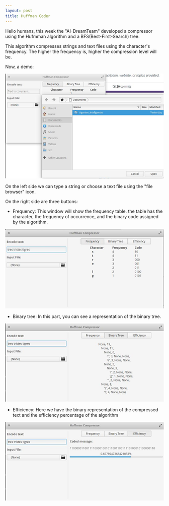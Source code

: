 ```yaml
---
layout: post
title: Huffman Coder
---
```

 
Hello humans, this week the "AI-DreamTeam" developed a compressor using the Hufmman algorithm and a BFS(Best-First-Search) tree. 

This algorithm compresses strings and text files using the character's frequency. The higher the frequency is, higher the compression level will be.

Now, a demo:

<img src="/images/fulls/P02_Huffman2.jpg" class="fit image">

On the left side we can type a string or choose a text file using the "file browser" icon.

On the right side are three buttons:

  - Frequency:  This window will show the frequency table. the table has the character, 
the frequency of occurrence, and the binary code assigned by the algorithm.

<img src="/images/thumbs/P02_Frequency.jpg" class="fit image">

 - Binary tree:  In this part, you can see a representation of the binary tree.
  
<img src="/images/thumbs/P02_Binary_tree.jpg" class="fit image">

 - Efficiency: Here we have the binary representation of the compressed text and the efficiency percentage of the algorithm
  
<img src="/images/thumbs/P02_Efficiency.jpg" class="fit image">

